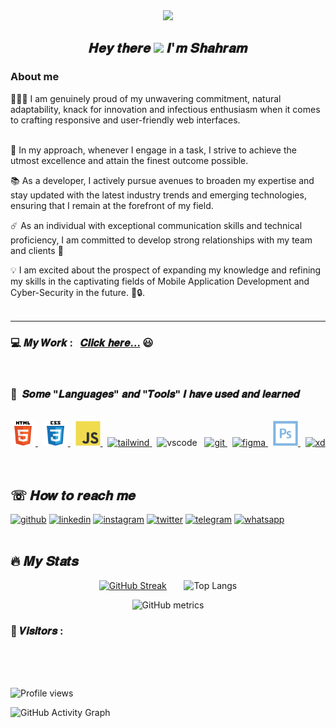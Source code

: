<meta http-equiv='cache-control' content='no-cache'> 
<meta http-equiv='expires' content='0'> 
<meta http-equiv='pragma' content='no-cache'>

<!--============================== WELCOME IMAGE ==============================-->
<div align='left'>
<div id="header" align="center" >
  <img src="https://github.com/ShahramShakiba/ShahramShakiba/assets/110089830/ff8e31af-8501-4687-8580-17e8d4d7871f" width='550'/>
</div>
<div align='center'> 
  <h2>
   𝑯𝒆𝒚 𝒕𝒉𝒆𝒓𝒆 <img src='https://camo.githubusercontent.com/b3aa0cb9c95a7593d72ef8e0a894f3ea11e665b6193e90281361a442dc5010e0/68747470733a2f2f656d6f6a69732e736c61636b6d6f6a69732e636f6d2f656d6f6a69732f696d616765732f313537373330353530352f373337332f68616e645f776176652e6769663f31353737333035353035' width="25"/>
 𝑰'𝒎 𝑺𝒉𝒂𝒉𝒓𝒂𝒎
  </h2>
</div>

  
<!--============================== ABOUT ME ==============================-->
### About me
👨🏻‍💻 I am genuinely proud of my unwavering commitment, natural adaptability, knack for innovation and infectious enthusiasm when it comes to crafting responsive and user-friendly web interfaces. <br/><br/>

📜 In my approach, whenever I engage in a task, I strive to achieve the utmost excellence and attain the finest outcome possible.

📚 As a developer, I actively pursue avenues to broaden my expertise and stay updated with the latest industry trends and emerging technologies, ensuring that I remain at the forefront of my field.

☄️ As an individual with exceptional communication skills and technical proficiency, I am committed to develop strong relationships with my team and clients 🤝 <br/> 

💡 I am excited about the prospect of expanding my knowledge and refining my skills in the captivating fields of Mobile Application Development and Cyber-Security in the future. 🔮🔒. <br/><br/>
***

<!--============================== MY WORK ================================-->
<h3>💻 𝑴𝒚 𝑾𝒐𝒓𝒌 : &nbsp; <a href="https://github.com/ShahramShakiba?tab=repositories">𝑪𝒍𝒊𝒄𝒌 𝒉𝒆𝒓𝒆...</a> 😃</h3> <br/>


<!--============================== MY SKILLS ==============================-->
<h3> 🚀 &nbsp;𝑺𝒐𝒎𝒆 "𝑳𝒂𝒏𝒈𝒖𝒂𝒈𝒆𝒔" 𝒂𝒏𝒅 "𝑻𝒐𝒐𝒍𝒔" 𝑰 𝒉𝒂𝒗𝒆 𝒖𝒔𝒆𝒅 𝒂𝒏𝒅 𝒍𝒆𝒂𝒓𝒏𝒆𝒅 </h2> <br/>
<div>
<a href="https://www.w3.org/html/" target="_blank" rel="noreferrer"> <img src="https://raw.githubusercontent.com/devicons/devicon/master/icons/html5/html5-original-wordmark.svg" alt="html5" width="40" height="40"/> </a> &nbsp; <a href="https://www.w3schools.com/css/" target="_blank" rel="noreferrer"> <img src="https://raw.githubusercontent.com/devicons/devicon/master/icons/css3/css3-original-wordmark.svg" alt="css3" width="40" height="40"/> </a> &nbsp; <a href="https://developer.mozilla.org/en-US/docs/Web/JavaScript" target="_blank" rel="noreferrer"> <img src="https://raw.githubusercontent.com/devicons/devicon/master/icons/javascript/javascript-original.svg" alt="javascript" width="40" height="40"/> 
  </a> &nbsp; <a href="https://tailwindcss.com/" target="_blank" rel="noreferrer"> <img src="https://www.vectorlogo.zone/logos/tailwindcss/tailwindcss-icon.svg" alt="tailwind" width="40" height="40"/> </a> &nbsp; <img src="https://cdn.jsdelivr.net/gh/devicons/devicon/icons/vscode/vscode-original.svg" alt="vscode" width="35" height="35"/> &nbsp; <a href="https://git-scm.com/" target="_blank" rel="noreferrer"> <img src="https://www.vectorlogo.zone/logos/git-scm/git-scm-icon.svg" alt="git" width="40" height="40"/> </a>  &nbsp; <a href="https://www.figma.com/" target="_blank" rel="noreferrer"> <img src="https://www.vectorlogo.zone/logos/figma/figma-icon.svg" alt="figma" width="40" height="40"/> </a> &nbsp;  <a href="https://www.photoshop.com/en" target="_blank" rel="noreferrer"> <img src="https://raw.githubusercontent.com/devicons/devicon/master/icons/photoshop/photoshop-line.svg" alt="photoshop" width="40" height="40"/> </a> &nbsp;  <a href="https://www.adobe.com/products/xd.html" target="_blank" rel="noreferrer"> <img src="https://cdn.worldvectorlogo.com/logos/adobe-xd.svg" alt="xd" width="40" height="40"/> </a> 
</div> <br/><br/>


<!--========================= MY WORK =========================-->
 


 


<!--============================== CONTACT ME ==============================-->
## <div> ☏ 𝑯𝒐𝒘 𝒕𝒐 𝒓𝒆𝒂𝒄𝒉 𝒎𝒆 </div>
[<img src='https://cdn.jsdelivr.net/npm/simple-icons@3.0.1/icons/github.svg' alt='github' height='40'>](https://github.com/ShahramShakiba)  [<img src='https://cdn.jsdelivr.net/npm/simple-icons@3.0.1/icons/linkedin.svg' alt='linkedin' height='40'>](https://www.linkedin.com/in/https://www.linkedin.com/in/shahramshakiba//)  [<img src='https://cdn.jsdelivr.net/npm/simple-icons@3.0.1/icons/instagram.svg' alt='instagram' height='40'>](https://www.instagram.com/https://instagram.com/shahram.shakibaa?igshid=MzNlNGNkZWQ4Mg==/)  [<img src='https://cdn.jsdelivr.net/npm/simple-icons@3.0.1/icons/twitter.svg' alt='twitter' height='40'>](https://twitter.com/https://twitter.com/DevZEEMO)  [<img src='https://cdn.jsdelivr.net/npm/simple-icons@3.0.1/icons/telegram.svg' alt='telegram' height='40'>](https://t.me/ShahramDev)  [<img src='https://cdn.jsdelivr.net/npm/simple-icons@3.0.1/icons/whatsapp.svg' alt='whatsapp' height='40'>](https://wa.me/message/LM2IMM3ABZ7ZM1) <br/><br/>


<!--============================== MY STATS ==============================-->
## 🔥 𝑴𝒚 𝑺𝒕𝒂𝒕𝒔
<div id="header" align="center" >
  
[![GitHub Streak](https://github-readme-streak-stats.herokuapp.com?user=ShahramShakiba&theme=one-dark-pro&fire=EB197C&border=EBDD83&ring=EBB250)](https://git.io/streak-stats) &nbsp; &nbsp;&nbsp;&nbsp; ![Top Langs](https://github-readme-stats.vercel.app/api/top-langs/?username=ShahramShakiba&layout=compact&theme=vision-friendly-dark) <br/>

![GitHub metrics](https://metrics.lecoq.io/ShahramShakiba)  

</div>


<!--============================== MY VISITORS ==============================-->
### 👀 𝑽𝒊𝒔𝒊𝒕𝒐𝒓𝒔 :
<div>
<img src="https://komarev.com/ghpvc/?username=ShahramShakiba&style=flat-square&color=blue" alt=""/>
</div> <br/><br/>

![Profile views](https://gpvc.arturio.dev/ShahramShakiba)  

![GitHub Activity Graph](https://activity-graph.herokuapp.com/graph?username=ShahramShakiba) 

</div>
